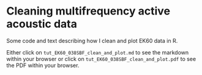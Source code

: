 # Cleaning multifrequency active acoustic data
Some code and text describing how I clean and plot EK60 data in R.

Either click on `tut_EK60_038SBF_clean_and_plot.md` to see the markdown within 
your browser or click on `tut_EK60_038SBF_clean_and_plot.pdf` to see the PDF 
within your browser.